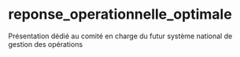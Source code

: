# reponse_operationnelle_optimale
Présentation dédié au comité en charge du futur système national de gestion des opérations
